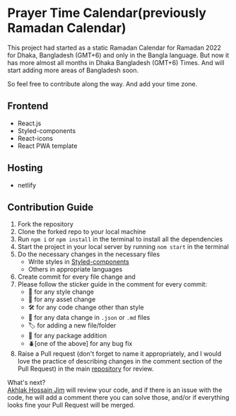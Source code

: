 # Prayer Time Calendar(previously Ramadan Calendar)

This project had started as a static Ramadan Calendar for Ramadan 2022 for Dhaka, Bangladesh (GMT+6) and only in the Bangla language.
But now it has more almost all months in Dhaka Bangladesh (GMT+6) Times. And will start adding more areas of Bangladesh soon.

So feel free to contribute along the way. And add your time zone.

## Frontend

- React.js
- Styled-components
- React-icons
- React PWA template 

## Hosting

- netlify

## Contribution Guide

1. Fork the repository
2. Clone the forked repo to your local machine
3. Run `npm i` or  `npm install` in the terminal to install all the dependencies
4. Start the project  in your local server by running `nom start` in the terminal
5. Do the necessary changes in the necessary files
    - Write styles in [Styled-components](https://styled-components.com/)
    - Others in appropriate languages
6. Create commit for every file change and
7. Please follow the sticker guide in the comment for every commit:
    - 💅 for any style change
    - 🦄 for any asset change
    - 🛠️ for any code change other than style
    - 📕 for any data change in `.json` or `.md` files
    - 🏷️ for adding a new file/folder
    - 🧩 for any package addition
    - 🪲[one of the above] for any bug fix
8. Raise a Pull request (don't forget to name it appropriately, and I would love the practice of describing changes in the comment section of the Pull Request) in the main [repository](https://github.com/OpenIslamicApp/prayer-time) for review.

What's next? <br/>
[Akhlak Hossain Jim](https://ahjim.com) will review your code, and if there is an issue with the code, he will add a comment there you can solve those, and/or if everything looks fine your Pull Request will be merged.

